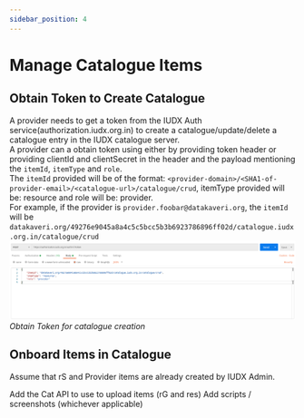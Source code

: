 ```yaml
---
sidebar_position: 4
---
```

 
# Manage Catalogue Items

## Obtain Token to Create Catalogue
A provider needs to get a token from the IUDX Auth service(authorization.iudx.org.in) to create a catalogue/update/delete a catalogue entry in the IUDX catalogue server.<br/>
A provider can a obtain token using either by providing token header or providing clientId and clientSecret in the header and the payload mentioning the `itemId`, `itemType` and `role`.<br/>
The `itemId` provided will be of the format: `<provider-domain>/<SHA1-of-provider-email>/<catalogue-url>/catalogue/crud`, itemType provided will be: resource and role will be: provider.<br/>
For example, if the provider is `provider.foobar@datakaveri.org`, the `itemId` will be
`datakaveri.org/49276e9045a8a4c5c5bcc5b3b6923786896ff02d/catalogue.iudx.org.in/catalogue/crud`
![Obtain onboarder token](../../resources/cat/provider_onboard.png)<br/>
*Obtain Token for catalogue creation*



## Onboard Items in Catalogue
Assume that rS and Provider items are already created by IUDX Admin. 

Add the Cat API to use to upload items (rG and res)
Add scripts / screenshots (whichever applicable)

